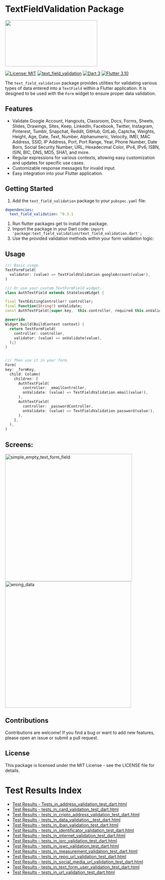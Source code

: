 # TextFieldValidation Package

<img src="https://github.com/JhonaCodes/text_field_validation/assets/53523825/202e7189-d80d-4119-9aff-5520ce189940" width="300" height="150" />



[![License: MIT](https://img.shields.io/badge/License-MIT-yellow.svg)](https://opensource.org/licenses/MIT)
[![text_field_validation](https://img.shields.io/pub/v/text_field_validation.svg)](https://pub.dev/packages/text_field_validation)
[![Dart 3](https://img.shields.io/badge/Dart-3%2B-blue.svg)](https://dart.dev/)
[![Flutter 3.10](https://img.shields.io/badge/Flutter-3%2B-blue.svg)](https://flutter.dev/)

The `text_field_validation` package provides utilities for validating various types of data entered into a `TextField` within a Flutter application. It is designed to be used with the `Form` widget to ensure proper data validation.

## Features

- Validate Google Account, Hangouts, Classroom, Docs, Forms, Sheets, Slides, Drawings, Sites, Keep, LinkedIn, Facebook, Twitter, Instagram, Pinterest, Tumblr, Snapchat, Reddit, GitHub, GitLab, Captcha, Weights, Height, Age, Date, Text, Number, Alphanumeric, Velocity, IMEI, MAC Address, SSID, IP Address, Port, Port Range, Year, Phone Number, Date Born, Social Security Number, URL, Hexadecimal Color, IPv4, IPv6, ISBN, ISIN, BIC, DNS, MD5, SHA1, and more.
- Regular expressions for various contexts, allowing easy customization and updates for specific use cases.
- Customizable response messages for invalid input.
- Easy integration into your Flutter application.

## Getting Started

1. Add the `text_field_validation` package to your `pubspec.yaml` file:

```yaml
dependencies: 
  text_field_validation: ^0.3.1
```

1. Run flutter packages get to install the package.
2. Import the package in your Dart code: ```import 'package:text_field_validation/text_field_validation.dart';```
3. Use the provided validation methods within your form validation logic:


## Usage
```dart
/// Basic usage.
TextFormField(
  validator: (value) => TextFieldValidation.googleAccount(value!),
)

```

```dart
/// Or use your custom TextFormField widget.
class AuthTextField extends StatelessWidget {

final TextEditingController? controller;
final Function(String?) onValidate;
const AuthTextField({super.key,  this.controller, required this.onValidate});

@override
Widget build(BuildContext context) {
  return TextFormField(
    controller: controller, 
    validator: (value) => onValidate(value),
  );}
}


/// Then use it in your form.
Form(
key: _formKey,
  child: Column(
    children: [
      AuthTextField(
        controller: _emailController,
        onValidate: (value) => TextFieldValidation.email(value!),
      ),
      AuthTextField(
        controller: _passwordController,
        onValidate: (value) => TextFieldValidation.password(value!),
      ),
    ],
  ),
)
```

## Screens:

<img width="413" alt="simple_empty_text_form_field" src="https://github.com/JhonaCodes/text_field_validation/assets/53523825/b0c8df3d-1d54-4ea9-afde-5ed331b30693">

<img width="410" alt="wrong_data" src="https://github.com/JhonaCodes/text_field_validation/assets/53523825/a3e335c7-915f-4e3f-9986-deab9523b90a">


## Contributions
Contributions are welcome! If you find a bug or want to add new features, please open an issue or submit a pull request.

## License
This package is licensed under the MIT License - see the LICENSE file for details.


# Test Results Index

- [Test Results - Tests_in_address_validation_test_dart.html](Test%20Results%20-%20Tests_in_address_validation_test_dart.html)
- [Test Results - tests_in_card_validation_test_dart.html](Test%20Results%20-%20tests_in_card_validation_test_dart.html)
- [Test Results - tests_in_cripto_address_validation_test_dart.html](Test%20Results%20-%20tests_in_cripto_address_validation_test_dart.html)
- [Test Results - tests_in_data_validation__test_dart.html](Test%20Results%20-%20tests_in_data_validation__test_dart.html)
- [Test Results - tests_in_iban_validation_test_dart.html](Test%20Results%20-%20tests_in_iban_validation_test_dart.html)
- [Test Results - tests_in_identificator_validation_test_dart.html](Test%20Results%20-%20tests_in_identificator_validation_test_dart.html)
- [Test Results - tests_in_internet_validation_test_dart.html](Test%20Results%20-%20tests_in_internet_validation_test_dart.html)
- [Test Results - tests_in_isrc_validation_test_dart.html](Test%20Results%20-%20tests_in_isrc_validation_test_dart.html)
- [Test Results - tests_in_iswc_validation_test_dart.html](Test%20Results%20-%20tests_in_iswc_validation_test_dart.html)
- [Test Results - tests_in_measurement_validation_test_dart.html](Test%20Results%20-%20tests_in_measurement_validation_test_dart.html)
- [Test Results - tests_in_repo_url_validation_test_dart.html](Test%20Results%20-%20tests_in_repo_url_validation_test_dart.html)
- [Test Results - tests_in_social_media_url_validation_test_dart.html](Test%20Results%20-%20tests_in_social_media_url_validation_test_dart.html)
- [Test Results - tests_in_text_form_user_validation_test_dart.html](Test%20Results%20-%20tests_in_text_form_user_validation_test_dart.html)
- [Test Results - tests_in_url_validation_test_dart.html](Test%20Results%20-%20tests_in_url_validation_test_dart.html)


